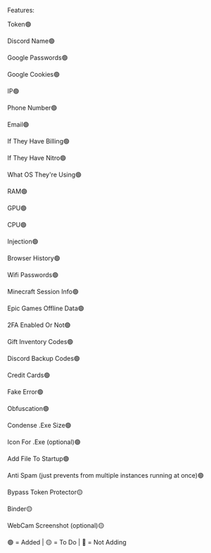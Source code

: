 

Features:

Token🟢

Discord Name🟢

Google Passwords🟢

Google Cookies🟢

IP🟢

Phone Number🟢

Email🟢

If They Have Billing🟢

If They Have Nitro🟢

What OS They're Using🟢

RAM🟢

GPU🟢

CPU🟢

Injection🟢

Browser History🟢

Wifi Passwords🟢

Minecraft Session Info🟢

Epic Games Offline Data🟢

2FA Enabled Or Not🟢

Gift Inventory Codes🟢

Discord Backup Codes🟢

Credit Cards🟢

Fake Error🟢

Obfuscation🟢

Condense .Exe Size🟢

Icon For .Exe (optional)🟢

Add File To Startup🟢

Anti Spam (just prevents from multiple instances running at once)🟢

Bypass Token Protector🟡

Binder🟡

WebCam Screenshot (optional)🟡

🟢 = Added | 🟡 = To Do | 🔴 = Not Adding
